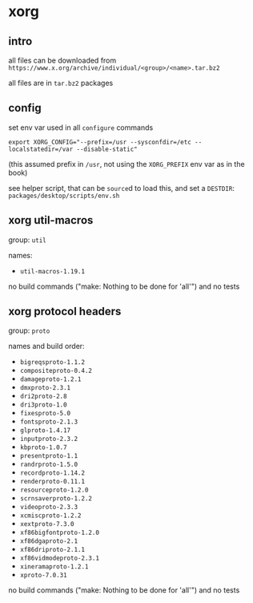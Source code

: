 # xorg

## intro

all files can be downloaded from `https://www.x.org/archive/individual/<group>/<name>.tar.bz2`

all files are in `tar.bz2` packages

## config

set env var used in all `configure` commands

`export XORG_CONFIG="--prefix=/usr --sysconfdir=/etc --localstatedir=/var --disable-static"`

(this assumed prefix in `/usr`, not using the `XORG_PREFIX` env var as in the book)

see helper script, that can be `source`d to load this, and set a `DESTDIR`: `packages/desktop/scripts/env.sh`

## xorg util-macros

group: `util`

names:

- `util-macros-1.19.1`

no build commands ("make: Nothing to be done for 'all'") and no tests

## xorg protocol headers

group: `proto`

names and build order:

- `bigreqsproto-1.1.2`
- `compositeproto-0.4.2`
- `damageproto-1.2.1`
- `dmxproto-2.3.1`
- `dri2proto-2.8`
- `dri3proto-1.0`
- `fixesproto-5.0`
- `fontsproto-2.1.3`
- `glproto-1.4.17`
- `inputproto-2.3.2`
- `kbproto-1.0.7`
- `presentproto-1.1`
- `randrproto-1.5.0`
- `recordproto-1.14.2`
- `renderproto-0.11.1`
- `resourceproto-1.2.0`
- `scrnsaverproto-1.2.2`
- `videoproto-2.3.3`
- `xcmiscproto-1.2.2`
- `xextproto-7.3.0`
- `xf86bigfontproto-1.2.0`
- `xf86dgaproto-2.1`
- `xf86driproto-2.1.1`
- `xf86vidmodeproto-2.3.1`
- `xineramaproto-1.2.1`
- `xproto-7.0.31`

no build commands ("make: Nothing to be done for 'all'") and no tests
